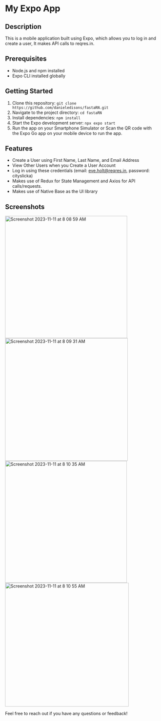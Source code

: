# My Expo App

## Description
This is a mobile application built using Expo, which allows you to log in and create a user, It makes API calls to reqres.in.

## Prerequisites
- Node.js and npm installed
- Expo CLI installed globally

## Getting Started
1. Clone this repository: `git clone https://github.com/danieledisons/fastaRN.git`
2. Navigate to the project directory: `cd fastaRN`
3. Install dependencies: `npm install`
4. Start the Expo development server: `npx expo start`
5. Run the app on your Smartphone Simulator or Scan the QR code with the Expo Go app on your mobile device to run the app.


## Features
- Create a User using First Name, Last Name, and Email Address
- View Other Users when you Create a User Account
- Log in using these credentials (email: eve.holt@reqres.in, password: cityslicka)
- Makes use of Redux for State Management and Axios for API calls/requests.
- Makes use of Native Base as the UI library

## Screenshots
<img width="400" alt="Screenshot 2023-11-11 at 8 08 59 AM" src="https://github.com/danieledisons/fastaRN/assets/57553679/73fabfc7-0ee9-4ce1-802e-cb539fad1e60">
<img width="402" alt="Screenshot 2023-11-11 at 8 09 31 AM" src="https://github.com/danieledisons/fastaRN/assets/57553679/0848a3c0-a1a4-4571-9d10-18cf5c2c47d3">
<img width="399" alt="Screenshot 2023-11-11 at 8 10 35 AM" src="https://github.com/danieledisons/fastaRN/assets/57553679/3a98d9d6-8707-4931-821c-ce09a0446c4f">
<img width="405" alt="Screenshot 2023-11-11 at 8 10 55 AM" src="https://github.com/danieledisons/fastaRN/assets/57553679/eb02ce6a-3ba5-4c93-a2ff-0aa3241e98ef">



Feel free to reach out if you have any questions or feedback!

